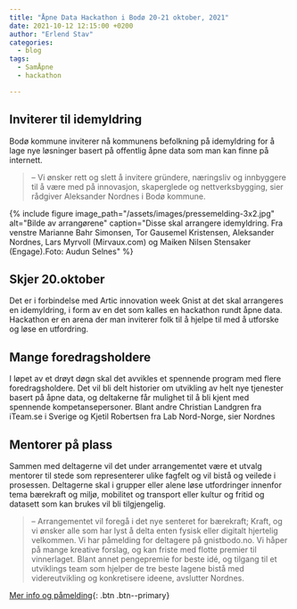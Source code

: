 ```yaml
---
title: "Åpne Data Hackathon i Bodø 20-21 oktober, 2021"
date: 2021-10-12 12:15:00 +0200
author: "Erlend Stav"
categories:
  - blog
tags:
  - SamÅpne
  - hackathon

---
```

## Inviterer til idemyldring
Bodø kommune inviterer nå kommunens befolkning på idemyldring for å lage nye løsninger basert på offentlig åpne data som man kan finne på internett. 
> – Vi ønsker rett og slett å invitere gründere, næringsliv og innbyggere til å være med på innovasjon, skaperglede og nettverksbygging, sier rådgiver Aleksander Nordnes i Bodø kommune.

{% include figure image_path="/assets/images/pressemelding-3x2.jpg" alt="Bilde av arrangørene" caption="Disse skal arrangere idemyldring. Fra venstre Marianne Bahr Simonsen, Tor Gausemel Kristensen, Aleksander Nordnes, Lars Myrvoll (Mirvaux.com) og Maiken Nilsen Stensaker (Engage).Foto: Audun Selnes" %}

## Skjer 20.oktober
Det er i forbindelse med Artic innovation week Gnist at det skal arrangeres en idemyldring, i form av en det som kalles en hackathon rundt åpne data. Hackathon er en arena der man inviterer folk til å hjelpe til med å utforske og løse en utfordring.

## Mange foredragsholdere
I løpet av et drøyt døgn skal det avvikles et spennende program med flere foredragsholdere. Det vil bli delt historier om utvikling av helt nye tjenester basert på åpne data, og deltakerne får mulighet til å bli kjent med spennende kompetansepersoner. 
Blant andre Christian Landgren fra iTeam.se i Sverige og Kjetil Robertsen fra Lab Nord-Norge, sier Nordnes 

## Mentorer på plass
Sammen med deltagerne vil det under arrangementet være et utvalg mentorer til stede som representerer ulike fagfelt og vil bistå og veilede i prosessen. Deltagerne skal i grupper eller alene løse utfordringer innenfor tema bærekraft og miljø, mobilitet og transport eller kultur og fritid og datasett som kan brukes vil bli tilgjengelig. 
> – Arrangementet vil foregå i det nye senteret for bærekraft; Kraft, og vi ønsker alle som har lyst å delta enten fysisk eller digitalt hjertelig velkommen. Vi har påmelding for deltagere på gnistbodo.no. Vi håper på mange kreative forslag, og kan friste med flotte premier til vinnerlaget. Blant annet pengepremie for beste idé, og tilgang til et utviklings team som hjelper de tre beste lagene bistå med videreutvikling og konkretisere ideene, avslutter Nordnes.

[Mer info og påmelding](http://www.gnistbodo.no/apnedatahackathon.html){: .btn .btn--primary}

